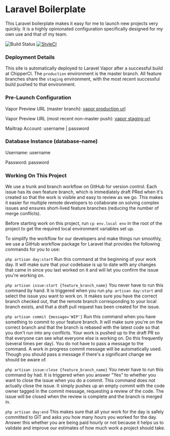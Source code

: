 # Laravel Boilerplate

This Laravel boilerplate makes it easy for me to launch new projects very quickly. It is a highly opinionated configuration specifically designed for my own use and that of my team. 

![Build Status](https://app.chipperci.com/projects/fbb7d24e-1333-416c-a602-fc96b1a23a72/status/master)
[![StyleCI](https://github.styleci.io/repos/247120757/shield?branch=master)](https://github.styleci.io/repos/247120757)

### Deployment Details

This site is automatically deployed to Laravel Vapor after a successful build at ChipperCI. The `production` environment is the master branch. All feature branches share the `staging` environment, with the most recent successful build pushed to that environment.

### Pre-Launch Configuration

Vapor Preview URL (master branch): [vapor production url](https://gro.sv)

Vapor Preview URL (most recent non-master push): [vapor staging url](https://gro.sv)

Mailtrap Account: username | password

### Database Instance (database-name)

Username: username

Password: password

### Working On This Project

We use a trunk and branch workflow on GitHub for version control. Each issue has its own feature branch, which is immediately draft PRed when it's created so that the work is visible and easy to review as we go. This makes it easier for multiple remote developers to collaborate on solving complex issues and ensures short-lived feature branches (reducing the number of merge conflicts).

Before starting work on this project, run `cp env.local env` in the root of the project to get the required local environment variables set up.

To simplify the workflow for our developers and make things run smoothly, we use a GitHub workflow package for Laravel that provides the following commands for you to use:

`php artisan day:start` Run this command at the beginning of your work day. It will make sure that your codebase is up to date with any changes that came in since you last worked on it and will let you confirm the issue you're working on.

`php artisan issue:start {feature_branch_name}` You never have to run this command by hand. It is triggered when you run `php artisan day:start` and select the issue you want to work on. It makes sure you have the correct branch checked out, that the remote branch corresponding to your local branch exists, and that a draft pull request has been created for the issue.

`php artisan commit {message='WIP'}` Run this command when you have something to commit to your feature branch. It will make sure you're on the correct branch and that the branch is rebased with the latest code so that you don't run into any conflicts. Your work is pushed up to the draft PR so that everyone can see what everyone else is working on. Do this frequently (several times per day). You do not have to pass a message to the command. A work in progress commit message will be automatically used. Though you should pass a message if there's a significant change we should be aware of.

`php artisan issue:close {feature_branch_name}` You never have to run this command by had. It is triggered when you answer "Yes" to whether you want to close the issue when you do a commit. This command does not actually close the issue. It simply pushes up an empty commit with the code owner tagged in the commit message, requesting a review of the code. The issue will be closed when the review is complete and the branch is merged in.

`php artisan day:end` This makes sure that all your work for the day is safely committed to GIT and asks you how many hours you worked for the day. Answer this whether you are being paid hourly or not because it helps us to validate and improve our estimates of how much work a project should take.

